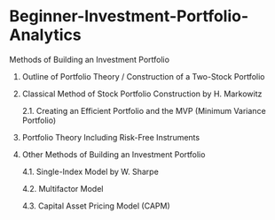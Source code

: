 # Beginner-Investment-Portfolio-Analytics




Methods of Building an Investment Portfolio

1. Outline of Portfolio Theory / Construction of a Two-Stock Portfolio

2. Classical Method of Stock Portfolio Construction by H. Markowitz

    2.1. Creating an Efficient Portfolio and the MVP (Minimum Variance Portfolio)

3. Portfolio Theory Including Risk-Free Instruments

4. Other Methods of Building an Investment Portfolio

   4.1. Single-Index Model by W. Sharpe

      4.2. Multifactor Model

      4.3. Capital Asset Pricing Model (CAPM)
